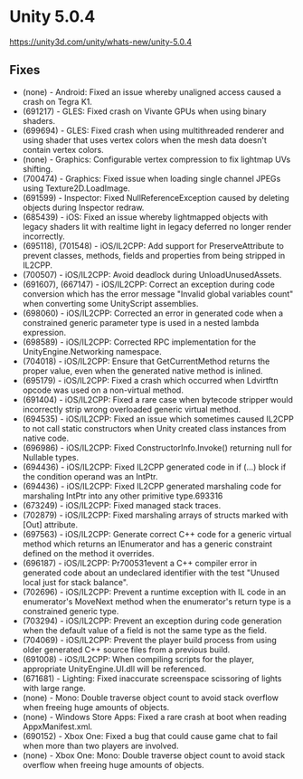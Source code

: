 # Unity 5.0.4
https://unity3d.com/unity/whats-new/unity-5.0.4

## Fixes

<ul>
<li>(none) -  Android:  Fixed an issue whereby unaligned access caused a crash on Tegra K1.</li>
<li>(691217) -  GLES: Fixed crash on Vivante GPUs when using binary shaders.</li>
<li>(699694) -  GLES: Fixed crash when using multithreaded renderer and using shader that uses vertex colors when the mesh data doesn't contain vertex colors.</li>
<li>(none) -  Graphics: Configurable vertex compression to fix lightmap UVs shifting.</li>
<li>(700474) -  Graphics: Fixed issue when loading single channel JPEGs using Texture2D.LoadImage.</li>
<li>(691599) -  Inspector: Fixed NullReferenceException caused by deleting objects during Inspector redraw.</li>
<li>(685439) -  iOS: Fixed an issue whereby lightmapped objects with legacy shaders lit with realtime light in legacy deferred no longer render incorrectly.</li>
<li>(695118), (701548) -  iOS/IL2CPP: Add support for PreserveAttribute to prevent classes, methods, fields and properties from being stripped in IL2CPP.</li>
<li>(700507) -  iOS/IL2CPP:&nbsp;Avoid deadlock during UnloadUnusedAssets.</li>
<li>(691607), (667147) -  iOS/IL2CPP: Correct an exception during code conversion which has the error message "Invalid global variables count" when converting some UnityScript assemblies.</li>
<li>(698060) -  iOS/IL2CPP: Corrected an error in generated code when a constrained generic parameter type is used in a nested lambda expression.</li>
<li>(698589) -  iOS/IL2CPP: Corrected RPC implementation for the UnityEngine.Networking namespace.</li>
<li>(704018) -  iOS/IL2CPP: Ensure that GetCurrentMethod returns the proper value, even when the generated native method is inlined.</li>
<li>(695179) -  iOS/IL2CPP: Fixed a crash which occurred when Ldvirtftn opcode was used on a non-virtual method.</li>
<li>(691404) -  iOS/IL2CPP:&nbsp;Fixed a rare case when bytecode stripper would incorrectly strip wrong overloaded generic virtual method.</li>
<li>(694535) -  iOS/IL2CPP:&nbsp;Fixed an issue which sometimes caused IL2CPP to not call static constructors when Unity created class instances from native code.</li>
<li>(696986) -  iOS/IL2CPP: Fixed ConstructorInfo.Invoke() returning null for Nullable types.</li>
<li>(694436) -  iOS/IL2CPP: Fixed IL2CPP generated code in if (...) block if the condition operand was an IntPtr.</li>
<li>(694436) -  iOS/IL2CPP: Fixed IL2CPP generated marshaling code for marshaling IntPtr into any other primitive type.693316</li>
<li>(673249) -  iOS/IL2CPP: Fixed managed stack traces.</li>
<li>(702879) -  iOS/IL2CPP: Fixed marshaling arrays of structs marked with [Out] attribute.</li>
<li>(697563) -  iOS/IL2CPP: Generate correct C++ code for a generic virtual method which returns an IEnumerator and has a generic constraint defined on the method it overrides.</li>
<li>(696187) -  iOS/IL2CPP: Pr700531event a C++ compiler error in generated code about an undeclared identifier with the test "Unused local just for stack balance".</li>
<li>(702696) -  iOS/IL2CPP: Prevent a runtime exception with IL code in an enumerator's MoveNext method when the enumerator's return type is a constrained generic type.</li>
<li>(703294) -  iOS/IL2CPP: Prevent an exception during code generation when the default value of a field is not the same type as the field.</li>
<li>(704069) -  iOS/IL2CPP: Prevent the player build process from using older generated C++ source files from a previous build.</li>
<li>(691008) -  iOS/IL2CPP: When compiling scripts for the player, appropriate UnityEngine.UI.dll will be referenced.</li>
<li>(671681) -  Lighting: Fixed inaccurate screenspace scissoring of lights with large range.</li>
<li>(none) - Mono: Double traverse object count to avoid stack overflow when freeing huge amounts of objects. </li>
<li>(none) -  Windows Store Apps: Fixed a rare crash at boot when reading AppxManifest.xml.</li>
<li>(690152) -  Xbox One: Fixed a bug that could cause game chat to fail when more than two players are involved.</li>
<li>(none) - Xbox One: Mono: Double traverse object count to avoid stack overflow when freeing huge amounts of objects.</li>
</ul>

